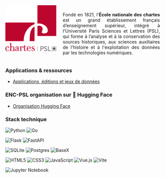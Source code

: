<div style="display: flex; align-items: center; justify-content: center; text-align: justify; gap: 20px; max-width: 800px; margin: auto;">
    <img src="logo-chartes.png" width="160" alt="Logo Chartes" align="left">
    <p >
      <br>
  <br>
        Fondé en 1821, l'<b>École nationale des chartes</b> est un grand établissement français d’enseignement supérieur, intégré à l'Université Paris Sciences et Lettres (PSL), qui forme à l’analyse et à la conservation des sources historiques, aux sciences auxiliaires de l’histoire et à l'exploitation des données par les technologies numériques.
    </p>
  <br>
  <br>
</div>

### Applications & ressources

- [Applications, éditions et jeux de données](https://www.chartes.psl.eu/recherche/applications-editions-et-jeux-de-donnees)

### ENC-PSL organisation sur 🤗 Hugging Face

- [Organisation Hugging Face](https://huggingface.co/ENC-PSL)

### Stack technique

![Python](https://img.shields.io/badge/python-3670A0?style=for-the-badge&logo=python&logoColor=ffdd54) 	![Go](https://img.shields.io/badge/go-%2300ADD8.svg?style=for-the-badge&logo=go&logoColor=white)

![Flask](https://img.shields.io/badge/flask-%23000.svg?style=for-the-badge&logo=flask&logoColor=white)	![FastAPI](https://img.shields.io/badge/FastAPI-005571?style=for-the-badge&logo=fastapi)

![SQLite](https://img.shields.io/badge/sqlite-%2307405e.svg?style=for-the-badge&logo=sqlite&logoColor=white) 	![Postgres](https://img.shields.io/badge/postgres-%23316192.svg?style=for-the-badge&logo=postgresql&logoColor=white)
![BaseX](https://img.shields.io/badge/BaseX-10\+-red?style=for-the-badge)

![HTML5](https://img.shields.io/badge/html5-%23E34F26.svg?style=for-the-badge&logo=html5&logoColor=white) ![CSS3](https://img.shields.io/badge/css3-%231572B6.svg?style=for-the-badge&logo=css3&logoColor=white) ![JavaScript](https://img.shields.io/badge/javascript-%23323330.svg?style=for-the-badge&logo=javascript&logoColor=%23F7DF1E) ![Vue.js](https://img.shields.io/badge/vuejs-%2335495e.svg?style=for-the-badge&logo=vuedotjs&logoColor=%234FC08D) ![Vite](https://img.shields.io/badge/vite-%23646CFF.svg?style=for-the-badge&logo=vite&logoColor=white)

![Jupyter Notebook](https://img.shields.io/badge/jupyter-%23FA0F00.svg?style=for-the-badge&logo=jupyter&logoColor=white)
